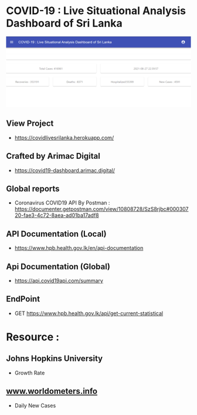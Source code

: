 # COVID-19 : Live Situational Analysis Dashboard of Sri Lanka


<img src="https://github.com/lahiruroot/covid-19-react-js/blob/master/Template.png" />

## View Project
 - https://covidlivesrilanka.herokuapp.com/

## Crafted by Arimac Digital
 - https://covid19-dashboard.arimac.digital/
 
## Global reports

- Coronavirus COVID19 API By Postman : https://documenter.getpostman.com/view/10808728/SzS8rjbc#00030720-fae3-4c72-8aea-ad01ba17adf8
## API Documentation (Local)
 - https://www.hpb.health.gov.lk/en/api-documentation

## Api Documentation (Global)
 - https://api.covid19api.com/summary

## EndPoint
 - GET https://www.hpb.health.gov.lk/api/get-current-statistical

# Resource :

## Johns Hopkins University 
 - Growth Rate

## www.worldometers.info
 - Daily New Cases



